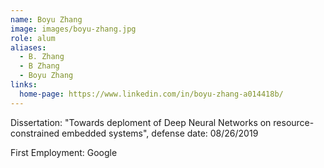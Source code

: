 ```yaml
---
name: Boyu Zhang
image: images/boyu-zhang.jpg
role: alum
aliases:
  - B. Zhang
  - B Zhang
  - Boyu Zhang
links:
  home-page: https://www.linkedin.com/in/boyu-zhang-a014418b/
---
```


Dissertation: "Towards deploment of Deep Neural Networks on resource-constrained embedded systems", defense date: 08/26/2019

First Employment: Google 
